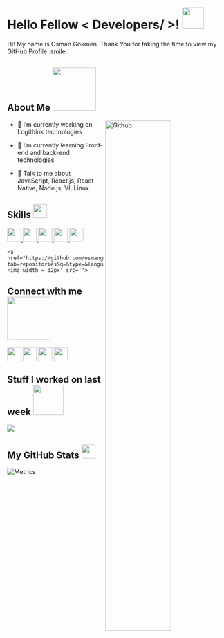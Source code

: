 

<h1> Hello Fellow < Developers/ >! <img src = "https://raw.githubusercontent.com/MartinHeinz/MartinHeinz/master/wave.gif" width = 50px> </h1>
<p align='center'>


</p>
<div size='20px'> Hi! My name is Osman Gökmen. Thank You for taking the time to view my GitHub Profile :smile: 
</div>

<h2> About Me <img src = "https://media0.giphy.com/media/KDDpcKigbfFpnejZs6/giphy.gif?cid=ecf05e47oy6f4zjs8g1qoiystc56cu7r9tb8a1fe76e05oty&rid=giphy.gif" width = 100px></h2>

<img width="55%" align="right" alt="Github" src="https://raw.githubusercontent.com/onimur/.github/master/.resources/git-header.svg" />


- 🔭 I’m currently working on Logithink technologies

- 🌱 I’m currently learning Front-end and back-end technologies 

- 💬 Talk to me about  JavaScript, React.js, React Native, Node.js, VI, Linux 

<h2> Skills <img src = "https://media2.giphy.com/media/QssGEmpkyEOhBCb7e1/giphy.gif?cid=ecf05e47a0n3gi1bfqntqmob8g9aid1oyj2wr3ds3mg700bl&rid=giphy.gif" width = 32px> </h2>
  <a href="https://github.com/osmangokmenx?tab=repositories&q=&type=&language=javascript&sort=">
	<img width ='32px' src ='https://raw.githubusercontent.com/rahulbanerjee26/githubAboutMeGenerator/main/icons/javascript.svg'> 
</a>
<a href="https://github.com/osmangokmenx?tab=repositories&q=&type=&language=reactjs&sort="> 
	<img width ='32px' src ='https://raw.githubusercontent.com/rahulbanerjee26/githubAboutMeGenerator/main/icons/reactjs.svg'> 
</a>
<a href="https://github.com/osmangokmenx?tab=repositories&q=&type=&language=reactnative&sort=">
	 <img width ='32px' src ='https://raw.githubusercontent.com/rahulbanerjee26/githubAboutMeGenerator/main/icons/reactnative.svg'> 
</a>
<a href="https://github.com/osmangokmenx?tab=repositories&q=&type=&language=nodejs&sort=">
 <img width ='32px' src ='https://raw.githubusercontent.com/rahulbanerjee26/githubAboutMeGenerator/main/icons/nodejs.svg'> 
 </a>
<a href="https://github.com/osmangokmenx?tab=repositories&q=&type=&language=git&sort="> 
	<img width ='32px' src ='https://raw.githubusercontent.com/rahulbanerjee26/githubAboutMeGenerator/main/icons/git.svg'> 
</a>
	
	<a href="https://github.com/osmangokmenx?tab=repositories&q=&type=&language=git&sort="> 
	<img width ='32px' src=''> 
</a>

<h2> Connect with me <img src='https://raw.githubusercontent.com/ShahriarShafin/ShahriarShafin/main/Assets/handshake.gif' width="100px"> </h2>
<a href = 'https://www.linkedin.com/in/osmangokmenx'> <img width = '32px' align= 'center' src="https://raw.githubusercontent.com/rahulbanerjee26/githubAboutMeGenerator/main/icons/linked-in-alt.svg"/></a> 
<a href = 'https://www.twitter.com/osmangokmenx'> <img width = '32px' align= 'center' src="https://raw.githubusercontent.com/rahulbanerjee26/githubAboutMeGenerator/main/icons/twitter.svg"/></a> 
<a href = 'https://www.github.com/osmangokmenx'> <img width = '32px' align= 'center' src="https://raw.githubusercontent.com/rahulbanerjee26/githubAboutMeGenerator/main/icons/github.svg"/></a> 
<a href = 'https://www.instagram.com/osmangokmenx'> <img width = '32px' align= 'center' src="https://raw.githubusercontent.com/rahulbanerjee26/githubProfileReadmeGenerator/main/icons/instagram.svg"/></a> 


	
<h2> Stuff I worked on last week  <img src = "https://media1.giphy.com/media/JZ40cnfnN11KycrvMF/giphy.gif?cid=ecf05e47a0n3gi1bfqntqmob8g9aid1oyj2wr3ds3mg700bl&rid=giphy.gif" width = 70px> </h2>
<a href="https://github.com/anuraghazra/github-readme-stats">
<img align="center" src="https://github-readme-stats.vercel.app/api/wakatime?username=@&compact=True"/>
</a>
<br>


<h2> My GitHub Stats <img src='https://media1.giphy.com/media/du3J3cXyzhj75IOgvA/giphy.gif?cid=ecf05e47x2g034i9pzwtzzsd3xgg2w9nr94t4tflbbgo3008&rid=giphy.gif' width='32px'> </h2>

![Metrics](https://metrics.lecoq.io/osmangokmenx?template=classic&config.timezone=America%2FToronto)

